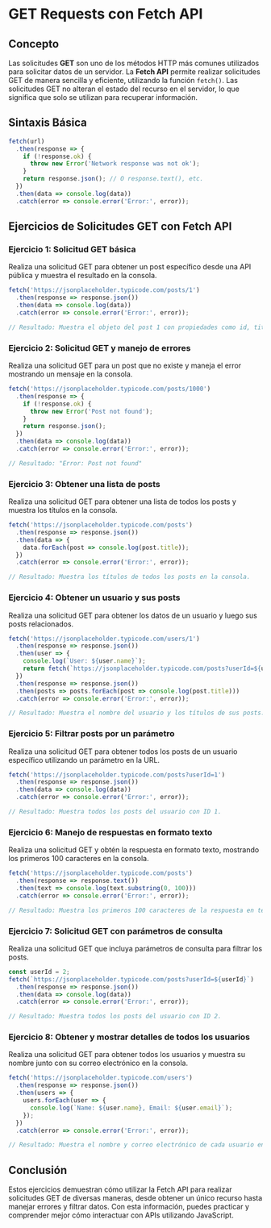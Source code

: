 # GET Requests con Fetch API

## Concepto
Las solicitudes **GET** son uno de los métodos HTTP más comunes utilizados para solicitar datos de un servidor. La **Fetch API** permite realizar solicitudes GET de manera sencilla y eficiente, utilizando la función ```fetch()```. Las solicitudes GET no alteran el estado del recurso en el servidor, lo que significa que solo se utilizan para recuperar información.


## Sintaxis Básica
```javascript
fetch(url)
  .then(response => {
    if (!response.ok) {
      throw new Error('Network response was not ok');
    }
    return response.json(); // O response.text(), etc.
  })
  .then(data => console.log(data))
  .catch(error => console.error('Error:', error));
```

## Ejercicios de Solicitudes GET con Fetch API

### Ejercicio 1: Solicitud GET básica
Realiza una solicitud GET para obtener un post específico desde una API pública y muestra el resultado en la consola.

```javascript
fetch('https://jsonplaceholder.typicode.com/posts/1')
  .then(response => response.json())
  .then(data => console.log(data))
  .catch(error => console.error('Error:', error));

// Resultado: Muestra el objeto del post 1 con propiedades como id, title y body.
```

### Ejercicio 2: Solicitud GET y manejo de errores
Realiza una solicitud GET para un post que no existe y maneja el error mostrando un mensaje en la consola.
```javascript
fetch('https://jsonplaceholder.typicode.com/posts/1000')
  .then(response => {
    if (!response.ok) {
      throw new Error('Post not found');
    }
    return response.json();
  })
  .then(data => console.log(data))
  .catch(error => console.error('Error:', error));

// Resultado: "Error: Post not found"

```

### Ejercicio 3: Obtener una lista de posts
Realiza una solicitud GET para obtener una lista de todos los posts y muestra los títulos en la consola.
```javascript
fetch('https://jsonplaceholder.typicode.com/posts')
  .then(response => response.json())
  .then(data => {
    data.forEach(post => console.log(post.title));
  })
  .catch(error => console.error('Error:', error));

// Resultado: Muestra los títulos de todos los posts en la consola.
```

### Ejercicio 4: Obtener un usuario y sus posts
Realiza una solicitud GET para obtener los datos de un usuario y luego sus posts relacionados.
```javascript
fetch('https://jsonplaceholder.typicode.com/users/1')
  .then(response => response.json())
  .then(user => {
    console.log(`User: ${user.name}`);
    return fetch(`https://jsonplaceholder.typicode.com/posts?userId=${user.id}`);
  })
  .then(response => response.json())
  .then(posts => posts.forEach(post => console.log(post.title)))
  .catch(error => console.error('Error:', error));

// Resultado: Muestra el nombre del usuario y los títulos de sus posts.

```

### Ejercicio 5: Filtrar posts por un parámetro
Realiza una solicitud GET para obtener todos los posts de un usuario específico utilizando un parámetro en la URL.
```javascript
fetch('https://jsonplaceholder.typicode.com/posts?userId=1')
  .then(response => response.json())
  .then(data => console.log(data))
  .catch(error => console.error('Error:', error));

// Resultado: Muestra todos los posts del usuario con ID 1.

```

### Ejercicio 6: Manejo de respuestas en formato texto
Realiza una solicitud GET y obtén la respuesta en formato texto, mostrando los primeros 100 caracteres en la consola.
```javascript
fetch('https://jsonplaceholder.typicode.com/posts')
  .then(response => response.text())
  .then(text => console.log(text.substring(0, 100)))
  .catch(error => console.error('Error:', error));

// Resultado: Muestra los primeros 100 caracteres de la respuesta en texto.
```

### Ejercicio 7: Solicitud GET con parámetros de consulta
Realiza una solicitud GET que incluya parámetros de consulta para filtrar los posts.
```javascript
const userId = 2;
fetch(`https://jsonplaceholder.typicode.com/posts?userId=${userId}`)
  .then(response => response.json())
  .then(data => console.log(data))
  .catch(error => console.error('Error:', error));

// Resultado: Muestra todos los posts del usuario con ID 2.
```

### Ejercicio 8: Obtener y mostrar detalles de todos los usuarios
Realiza una solicitud GET para obtener todos los usuarios y muestra su nombre junto con su correo electrónico en la consola.
```javascript
fetch('https://jsonplaceholder.typicode.com/users')
  .then(response => response.json())
  .then(users => {
    users.forEach(user => {
      console.log(`Name: ${user.name}, Email: ${user.email}`);
    });
  })
  .catch(error => console.error('Error:', error));

// Resultado: Muestra el nombre y correo electrónico de cada usuario en la consola.

```
## Conclusión
Estos ejercicios demuestran cómo utilizar la Fetch API para realizar solicitudes GET de diversas maneras, desde obtener un único recurso hasta manejar errores y filtrar datos. Con esta información, puedes practicar y comprender mejor cómo interactuar con APIs utilizando JavaScript.